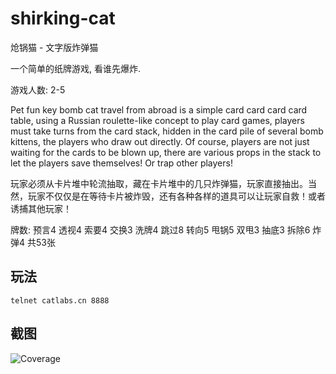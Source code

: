 # shirking-cat
炝锅猫 - 文字版炸弹猫

一个简单的纸牌游戏, 看谁先爆炸.

游戏人数: 2-5

Pet fun key bomb cat travel from abroad is a simple card card card card table, using a Russian roulette-like concept to play card games, players must take turns from the card stack, hidden in the card pile of several bomb kittens, the players who draw out directly. Of course, players are not just waiting for the cards to be blown up, there are various props in the stack to let the players save themselves! Or trap other players!

玩家必须从卡片堆中轮流抽取，藏在卡片堆中的几只炸弹猫，玩家直接抽出。当然，玩家不仅仅是在等待卡片被炸毁，还有各种各样的道具可以让玩家自救！或者诱捕其他玩家！

牌数: 预言4 透视4 索要4 交换3 洗牌4 跳过8 转向5 甩锅5 双甩3 抽底3 拆除6 炸弹4 共53张

## 玩法
```telnet
telnet catlabs.cn 8888
```

## 截图
<img alt="Coverage" src="https://img.shields.io/codecov/c/github/molefrog/wouter.svg?color=black&labelColor=888" />
